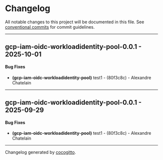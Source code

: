 # Changelog
All notable changes to this project will be documented in this file. See [conventional commits](https://www.conventionalcommits.org/) for commit guidelines.

- - -
## gcp-iam-oidc-workloadidentity-pool-0.0.1 - 2025-10-01
#### Bug Fixes
- **(gcp-iam-oidc-workloadidentity-pool)** test1 - (80f3c8c) - Alexandre Chatelain

- - -

## gcp-iam-oidc-workloadidentity-pool-0.0.1 - 2025-09-29
#### Bug Fixes
- **(gcp-iam-oidc-workloadidentity-pool)** test1 - (80f3c8c) - Alexandre Chatelain

- - -

Changelog generated by [cocogitto](https://github.com/cocogitto/cocogitto).